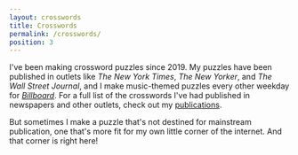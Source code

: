 ```yaml
---
layout: crosswords
title: Crosswords
permalink: /crosswords/
position: 3
---
```


I've been making crossword puzzles since 2019. My puzzles have been published in outlets like _The New York Times_, _The New Yorker_, and _The Wall Street Journal_, and I make music-themed puzzles every other weekday for [_Billboard_](https://www.billboard.com/p/billboard-crossword/). For a full list of the crosswords I've had published in newspapers and other outlets, check out my [publications](/publications).

But sometimes I make a puzzle that's not destined for mainstream publication, one that's more fit for my own little corner of the internet. And that corner is right here!

